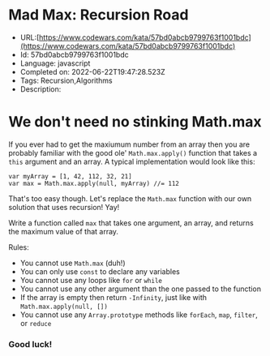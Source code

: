 # Mad Max: Recursion Road

 - URL:[https://www.codewars.com/kata/57bd0abcb9799763f1001bdc](https://www.codewars.com/kata/57bd0abcb9799763f1001bdc)
 - Id: 57bd0abcb9799763f1001bdc
 - Language: javascript
 - Completed on: 2022-06-22T19:47:28.523Z
 - Tags: Recursion,Algorithms
 - Description:
# We don't need no stinking Math.max

If you ever had to get the maxiumum number from an array then you are probably familiar with the good ole' `Math.max.apply()` function that takes a `this` argument and an array. A typical implementation would look like this:

```
var myArray = [1, 42, 112, 32, 21]
var max = Math.max.apply(null, myArray) //= 112
```
That's too easy though. Let's replace the `Math.max` function with our own solution that uses recursion! Yay!

Write a function called `max` that takes one argument, an array, and returns the maximum value of that array. 

Rules:

- You cannot use `Math.max` (duh!)
- You can only use `const` to declare any variables
- You cannot use any loops like `for` or `while`
- You cannot use any other argument than the one passed to the function
- If the array is empty then return `-Infinity`,  just like with `Math.max.apply(null, [])`
- You cannot use any `Array.prototype` methods like `forEach`, `map`, `filter`, or `reduce`

### Good luck!
